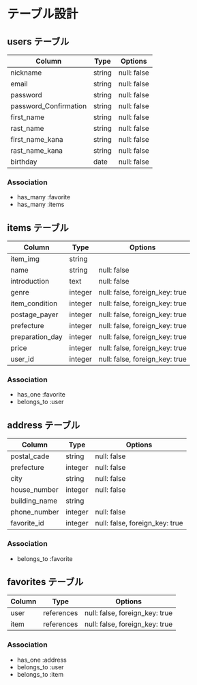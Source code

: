 # テーブル設計

## users テーブル

| Column                | Type    | Options     |
| --------------------- | ------- | ----------- |
| nickname              | string  | null: false |
| email                 | string  | null: false |
| password              | string  | null: false |
| password_Confirmation | string  | null: false |
| first_name            | string  | null: false |
| rast_name             | string  | null: false |
| first_name_kana       | string  | null: false |
| rast_name_kana        | string  | null: false |
| birthday              | date    | null: false |

### Association
- has_many :favorite
- has_many :items


## items テーブル

| Column           | Type       | Options                        |
| ---------------- | ---------- | ------------------------------ |
| item_img         | string     |                                |
| name             | string     | null: false                    |
| introduction     | text       | null: false                    |
| genre            | integer    | null: false, foreign_key: true |
| item_condition   | integer    | null: false, foreign_key: true |
| postage_payer    | integer    | null: false, foreign_key: true |
| prefecture       | integer    | null: false, foreign_key: true |
| preparation_day  | integer    | null: false, foreign_key: true |
| price            | integer    | null: false, foreign_key: true |
| user_id          | integer    | null: false, foreign_key: true | 

### Association
- has_one :favorite
- belongs_to :user


## address テーブル

| Column         | Type    | Options                        |
| -------------- | ------- | ------------------------------ |
| postal_cade    | string  | null: false                    |
| prefecture     | integer | null: false                    |
| city           | string  | null: false                    |
| house_number   | integer | null: false                    |
| building_name  | string  |                                |
| phone_number   | integer | null: false                    |
| favorite_id    | integer | null: false, foreign_key: true |

### Association
- belongs_to :favorite


## favorites テーブル

| Column  | Type       | Options                        |
| ------- | ---------- | ------------------------------ |
| user    | references | null: false, foreign_key: true |
| item    | references | null: false, foreign_key: true |

### Association
- has_one :address
- belongs_to :user
- belongs_to :item